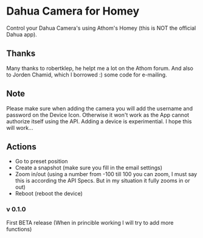 # Dahua Camera for Homey
Control your Dahua Camera's using Athom's Homey (this is NOT the official Dahua app).

## Thanks
Many thanks to robertklep, he helpt me a lot on the Athom forum. And also to Jorden Chamid, which I borrowed :) some code for e-mailing.

## Note
Please make sure when adding the camera you will add the username and password on the Device Icon. Otherwise it won't work as the App cannot authorize itself using the API. Adding a device is experimential. I hope this will work...

## Actions

- Go to preset position
- Create a snapshot (make sure you fill in the email settings)
- Zoom in/out (using a number from -100 till 100 you can zoom, I must say this is according the API Specs. But in my situation it fully zooms in or out)
- Reboot (reboot the device)


### v 0.1.0
First BETA release (When in princible working I will try to add more functions)
